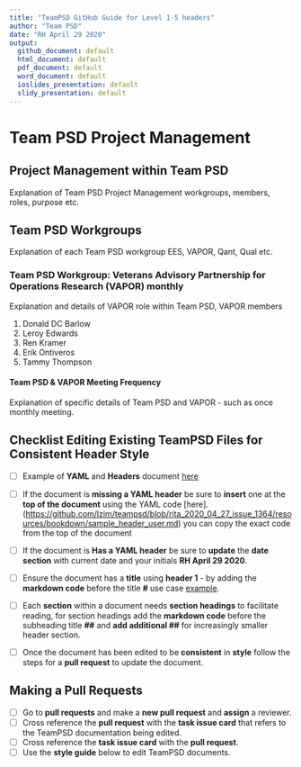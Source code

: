 ```yaml
---
title: "TeamPSD GitHub Guide for Level 1-5 headers"
author: "Team PSD"
date: "RH April 29 2020"
output: 
  github_document: default
  html_document: default
  pdf_document: default
  word_document: default
  ioslides_presentation: default
  slidy_presentation: default
---
```


# Team PSD Project Management

## Project Management within Team PSD
Explanation of Team PSD Project Management workgroups, members, roles, purpose etc.

## Team PSD Workgroups
Explanation of each Team PSD workgroup EES, VAPOR, Qant, Qual etc.

### Team PSD Workgroup: Veterans Advisory Partnership for Operations Research (VAPOR) monthly
Explanation and details of VAPOR role within Team PSD, VAPOR members
1. Donald DC Barlow
2. Leroy Edwards
3. Ren Kramer
4. Erik Ontiveros
5. Tammy Thompson

#### Team PSD & VAPOR Meeting Frequency
Explanation of specific details of Team PSD and VAPOR - such as once monthly meeting.


## Checklist Editing Existing TeamPSD Files for Consistent Header Style 
- [ ] Example of **YAML** and **Headers** document [here](https://github.com/lzim/teampsd/blob/rita_2020_04_27_issue_1364/resources/bookdown/sample_header_user.md) 
- [ ] If the document is **missing a YAML header** be sure to **insert** one at the **top of the document** using the YAML code [here].(https://github.com/lzim/teampsd/blob/rita_2020_04_27_issue_1364/resources/bookdown/sample_header_user.md) you can copy the exact code from the top of the document  
- [ ] If the document is **Has a YAML header** be sure to **update** the **date section** with current date and your initials **RH April 29 2020**.
- [ ] Ensure the document has a **title** using **header 1** - by adding the **markdown code** before the title **#** use case [example](https://github.com/lzim/teampsd/edit/master/resources/training_guides/github/repositories.md).  
- [ ] Each **section** within a document needs **section headings** to facilitate reading, for section headings add the **markdown code** before the subheading title **##** and **add additional ##** for increasingly smaller header section.
- [ ] Once the document has been edited to be **consistent** in **style** follow the steps for a **pull request** to update the document. 


## Making a Pull Requests
- [ ] Go to **pull requests** and  make a **new pull request** and **assign** a reviewer. 
- [ ] Cross reference the **pull request** with the **task issue card** that refers to the TeamPSD documentation being edited.
- [ ] Cross reference the **task issue card** with the **pull request**.
- [ ] Use the **style guide** below to edit TeamPSD documents. 
